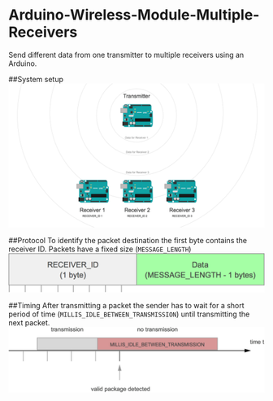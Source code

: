 # Arduino-Wireless-Module-Multiple-Receivers
Send different data from one transmitter to multiple receivers using an Arduino.

##System setup
![System setup](https://github.com/Simsso/Arduino-Wireless-Module-Multiple-Receivers/blob/master/Images/setup.png)

##Protocol
To identify the packet destination the first byte contains the receiver ID. Packets have a fixed size (`MESSAGE_LENGTH`)
![Protcol](https://github.com/Simsso/Arduino-Wireless-Module-Multiple-Receivers/blob/master/Images/protocol.png)

##Timing
After transmitting a packet the sender has to wait for a short period of time (`MILLIS_IDLE_BETWEEN_TRANSMISSION`) until transmitting the next packet.
![Timing](https://github.com/Simsso/Arduino-Wireless-Module-Multiple-Receivers/blob/master/Images/timing.png)
